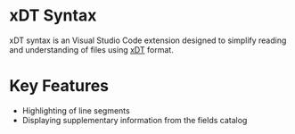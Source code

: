 # xDT Syntax

xDT syntax is an Visual Studio Code extension designed to simplify reading and understanding of files using [xDT](https://de.wikipedia.org/wiki/XDT) format.

# Key Features
- Highlighting of line segments
- Displaying supplementary information from the fields catalog